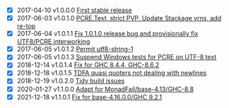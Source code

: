 - [X] 2017-04-10  v1.0.0.0  [First stable release](https://github.com/iconnect/regex/milestone/3)
- [X] 2017-06-03  v1.0.1.0  [PCRE.Text, strict PVP, Update Stackage vrns, add re-top](https://github.com/iconnect/regex/milestone/19)
- [X] 2017-06-04  v1.0.1.1  [Fix 1.0.1.0 release bug and provisionally fix UTF8/PCRE interworking](https://github.com/iconnect/regex/milestone/20)
- [X] 2017-06-05  v1.0.1.2  [Permit utf8-string-1](https://github.com/iconnect/regex/milestone/21)
- [X] 2017-06-05  v1.0.1.3  [Suspend Windows tests for PCRE on UTF-8 text](https://github.com/iconnect/regex/milestone/22)
- [X] 2018-12-14  v1.0.1.4  [Fix for GHC 8.4.4, GHC-8.6.2](https://github.com/iconnect/regex/milestone/23)
- [X] 2018-12-18  v1.0.1.5  [TDFA quasi quoters not dealing with newlines](https://github.com/iconnect/regex/milestone/24)
- [X] 2018-12-19  v1.0.2.0  [Tidy build issues](https://github.com/iconnect/regex/milestone/25)
- [X] 2020-01-27  v1.1.0.0  [Adapt for MonadFail/base-4.13/GHC-8.8](https://github.com/iconnect/regex/milestone/26)
- [X] 2021-12-18  v1.1.0.1  [Fix for base-4.16.0.0/GHC 9.2.1](https://github.com/iconnect/regex/milestone/27)
